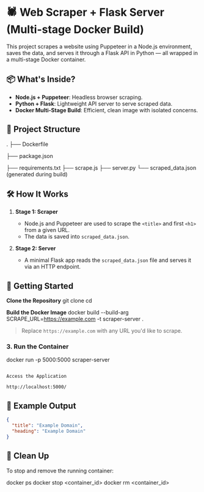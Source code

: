 # 🕷️ Web Scraper + Flask Server (Multi-stage Docker Build)

This project scrapes a website using Puppeteer in a Node.js environment, saves the data, and serves it through a Flask API in Python — all wrapped in a multi-stage Docker container.

## 📦 What's Inside?

- **Node.js + Puppeteer**: Headless browser scraping.
- **Python + Flask**: Lightweight API server to serve scraped data.
- **Docker Multi-Stage Build**: Efficient, clean image with isolated concerns.

## 🧾 Project Structure
.
├── Dockerfile

├── package.json

├── requirements.txt
├── scrape.js
├── server.py
└── scraped_data.json (generated during build)

## 🛠️ How It Works

1. **Stage 1: Scraper**
   - Node.js and Puppeteer are used to scrape the `<title>` and first `<h1>` from a given URL.
   - The data is saved into `scraped_data.json`.

2. **Stage 2: Server**
   - A minimal Flask app reads the `scraped_data.json` file and serves it via an HTTP endpoint.

## 🚀 Getting Started

**Clone the Repository**
git clone <GitHub-repo-url>
cd <repo-url>

**Build the Docker Image**
docker build --build-arg SCRAPE_URL=https://example.com -t scraper-server .
> Replace `https://example.com` with any URL you'd like to scrape.

### 3. **Run the Container**
docker run -p 5000:5000 scraper-server
```

Access the Application

http://localhost:5000/
```
## 📄 Example Output

```json
{
  "title": "Example Domain",
  "heading": "Example Domain"
}
```
## 🧹 Clean Up

To stop and remove the running container:

docker ps
docker stop <container_id>
docker rm <container_id>
